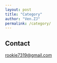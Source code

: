 ```yaml
---
layout: post
title: "Category"
author: "Ven.ZJ"
permalink: /category/
---
```




## Contact
rookie7319@gmail.com
